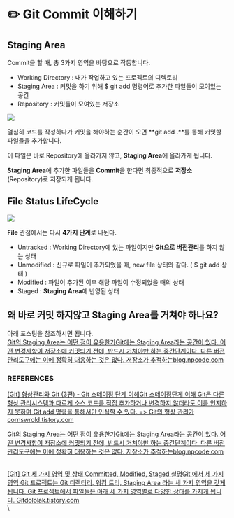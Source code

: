 # ✏️ Git Commit 이해하기

## Staging Area

Commit을 할 때, 총 3가지 영역을 바탕으로 작동합니다.

* Working Directory : 내가 작업하고 있는 프로젝트의 디렉토리
* Staging Area : 커밋을 하기 위해 $ git add 명령어로 추가한 파일들이 모여있는 공간
* Repository : 커밋들이 모여있는 저장소

![](https://blog.kakaocdn.net/dn/mtzJ7/btq9PUXFlUj/NAqKtGV9XIWHwhA1fq7BY1/img.png)

열심히 코드를 작성하다가 커밋을 해야하는 순간이 오면 **git add .**를 통해 커밋할 파일들을 추가합니다.

이 파일은 바로 Repository에 올라가지 않고, **Staging Area**에 올라가게 됩니다.

**Staging Area**에 추가한 파일들을 **Commit**을 한다면 최종적으로 **저장소**(Repository)로  저장되게 됩니다.

## File Status LifeCycle

![](https://blog.kakaocdn.net/dn/bYqijC/btq9MF1MxCE/05HbpzPuo2hk9Kn0dDt3mK/img.png)

**File** 관점에서는 다시 **4가지 단계**로 나뉜다.

* Untracked : Working Directory에 있는 파일이지만 **Git으로 버전관리**를 하지 않는 상태
* Unmodified : 신규로 파일이 추가되었을 때, new file 상태와 같다. ( $ git add 상태 )
* Modified : 파일이 추가된 이후 해당 파일이 수정되었을 때의 상태
* Staged : **Staging Area**에 반영된 상태

## 왜 바로 커밋 하지않고 Staging Area를 거쳐야 하나요?

아래 포스팅을 참조하시면 됩니다.[\
Git의 Staging Area는 어떤 점이 유용한가Git에는 Staging Area라는 공간이 있다. 어떤 변경사항이 저장소에 커밋되기 전에, 반드시 거쳐야만 하는 중간단계이다. 다른 버전관리도구에는 이에 정확히 대응하는 것은 없다. 저장소가 추적하는blog.npcode.com](https://blog.npcode.com/2012/10/23/git%EC%9D%98-staging-area%EB%8A%94-%EC%96%B4%EB%96%A4-%EC%A0%90%EC%9D%B4-%EC%9C%A0%EC%9A%A9%ED%95%9C%EA%B0%80/)

### REFERENCES

[\[Git\] 형상관리와 Git (3편) - Git 스테이징 단계 이해Git 스테이징단계 이해 Git은 다른 형상 관리시스템과 다르게 소스 코드를 직접 추가하거나 변경하지 않더라도 이를 인지하지 못하며 Git add 명령을 통해서만 인식할 수 있다. => Git의 형상 관리가cornswrold.tistory.com](https://cornswrold.tistory.com/71#google\_vignette)



[Git의 Staging Area는 어떤 점이 유용한가Git에는 Staging Area라는 공간이 있다. 어떤 변경사항이 저장소에 커밋되기 전에, 반드시 거쳐야만 하는 중간단계이다. 다른 버전관리도구에는 이에 정확히 대응하는 것은 없다. 저장소가 추적하는blog.npcode.com](https://blog.npcode.com/2012/10/23/git%EC%9D%98-staging-area%EB%8A%94-%EC%96%B4%EB%96%A4-%EC%A0%90%EC%9D%B4-%EC%9C%A0%EC%9A%A9%ED%95%9C%EA%B0%80/)

[\
\[Git\] Git 세 가지 영역 및 상태 Committed, Modified, Staged 설명Git 에서 세 가지 영역 Git 프로젝트는 Git 디렉터리, 워킹 트리, Staging Area 라는 세 가지 영역을 갖게 됩니다. Git 프로젝트에서 파일들은 아래 세 가지 영역별로 다양한 상태를 가지게 됩니다. Gitdololak.tistory.com](https://dololak.tistory.com/303)\
\
